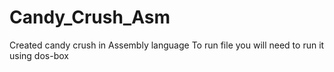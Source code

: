 # Candy_Crush_Asm
Created candy crush in Assembly language
To run file you will need to run it using dos-box
